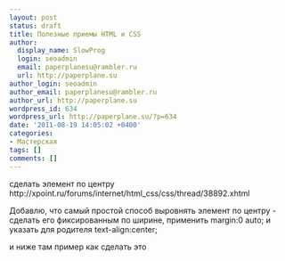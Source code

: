 ```yaml
---
layout: post
status: draft
title: Полезные приемы HTML и CSS
author:
  display_name: SlowProg
  login: seoadmin
  email: paperplanesu@rambler.ru
  url: http://paperplane.su
author_login: seoadmin
author_email: paperplanesu@rambler.ru
author_url: http://paperplane.su
wordpress_id: 634
wordpress_url: http://paperplane.su/?p=634
date: '2011-08-19 14:05:02 +0400'
categories:
- Мастерская
tags: []
comments: []
---
```

<p>сделать элемент по центру<br />
http:&#47;&#47;xpoint.ru&#47;forums&#47;internet&#47;html_css&#47;css&#47;thread&#47;38892.xhtml</p>
<p>Добавлю, что самый простой способ выровнять элемент по центру - сделать его фиксированным по ширине, применить margin:0 auto; и указать для родителя text-align:center;</p>
<p>и ниже там пример как сделать это</p>
